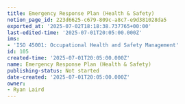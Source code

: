 ```yaml
---
title: Emergency Response Plan (Health & Safety)
notion_page_id: 223d6625-c679-809c-a8c7-e9d381028da5
exported_at: '2025-07-02T18:18:38.737765+00:00'
last-edited-time: '2025-07-01T20:05:00.000Z'
ims:
- 'ISO 45001: Occupational Health and Safety Management'
id: 105
created-time: '2025-07-01T20:05:00.000Z'
name: Emergency Response Plan (Health & Safety)
publishing-status: Not started
date-created: '2025-07-01T20:05:00.000Z'
owner:
- Ryan Laird
---
```


